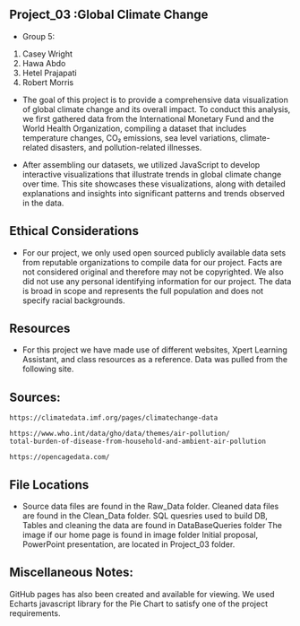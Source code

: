 ## Project_03 :Global Climate Change

* Group 5: 

1. Casey Wright
2. Hawa Abdo
3. Hetel Prajapati
4. Robert Morris
   


* The goal of this project is to provide a comprehensive data visualization of global climate change and its overall impact. To conduct this analysis, we first gathered data from the International Monetary Fund and the World Health Organization, compiling a dataset that includes temperature changes, CO₂ emissions, sea level variations, climate-related disasters, and pollution-related illnesses.

* After assembling our datasets, we utilized JavaScript to develop interactive visualizations that illustrate trends in global climate change over time. This site showcases these visualizations, along with detailed explanations and insights into significant patterns and trends observed in the data.


## Ethical Considerations

* For our project, we only used open sourced publicly available data sets from reputable organizations to compile data for our project. Facts are not considered original and therefore may not be copyrighted. We also did not use any personal identifying information for our project. The data is broad in scope and represents the full population and does not specify racial backgrounds.


## Resources

* For this project we have made use of different websites, Xpert Learning Assistant, and class resources as a reference. Data was pulled from the following site.

## Sources:

    https://climatedata.imf.org/pages/climatechange-data

    https://www.who.int/data/gho/data/themes/air-pollution/
    total-burden-of-disease-from-household-and-ambient-air-pollution 

    https://opencagedata.com/



## File Locations

* Source data files are found in the Raw_Data folder.
Cleaned data files are found in the Clean_Data folder.
SQL quesries used to build DB, Tables and cleaning the data are found in DataBaseQueries folder
The image if our home page is found in image folder
Initial proposal, PowerPoint presentation, are located in Project_03 folder.

## Miscellaneous Notes:
GitHub pages has also been created and available for viewing.
We used Echarts javascript library for the Pie Chart to satisfy one of the project requirements.
